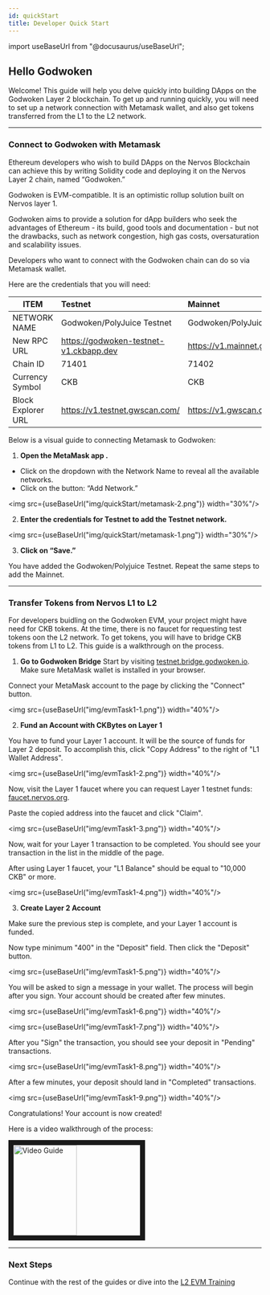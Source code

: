 ```yaml
---
id: quickStart
title: Developer Quick Start
---
```


import useBaseUrl from "@docusaurus/useBaseUrl";

## Hello Godwoken

Welcome! This guide will help you delve quickly into building DApps on the Godwoken Layer 2 blockchain. To get up and running quickly, you will need to set up a network connection with Metamask wallet, and also get tokens transferred from the L1 to the L2 network.

---

### Connect to Godwoken with Metamask

Ethereum developers who wish to build DApps on the Nervos Blockchain can achieve this by writing Solidity code and deploying it on the Nervos Layer 2 chain, named “Godwoken.”

Godwoken is EVM-compatible. It is an optimistic rollup solution built on Nervos layer 1.

Godwoken aims to provide a solution for dApp builders who seek the advantages of Ethereum - its build, good tools and documentation - but not the drawbacks, such as network congestion, high gas costs, oversaturation and scalability issues.

Developers who want to connect with the Godwoken chain can do so via Metamask wallet.

Here are the credentials that you will need:

| ITEM               | Testnet                                | Mainnet                            |
| ------------------ | :------------------------------------- | :--------------------------------- |
| NETWORK NAME       | Godwoken/PolyJuice Testnet             | Godwoken/PolyJuice Mainnet         |
| New RPC URL        | https://godwoken-testnet-v1.ckbapp.dev | https://v1.mainnet.godwoken.io/rpc |
| Chain ID           | 71401                                  | 71402                              |
| Currency Symbol    | CKB                                    | CKB                                |
| Block Explorer URL | https://v1.testnet.gwscan.com/         | https://v1.gwscan.com/             |

Below is a visual guide to connecting Metamask to Godwoken:

1. **Open the MetaMask app .**

- Click on the dropdown with the Network Name to reveal all the available networks.
- Click on the button: “Add Network.”

<img src={useBaseUrl("img/quickStart/metamask-2.png")} width="30%"/>

2. **Enter the credentials for Testnet to add the Testnet network.**

<img src={useBaseUrl("img/quickStart/metamask-1.png")} width="30%"/>

3. **Click on “Save.”**

You have added the Godwoken/Polyjuice Testnet. Repeat the same steps to add the Mainnet.

---

### Transfer Tokens from Nervos L1 to L2

For developers buidling on the Godwoken EVM, your project might have need for CKB tokens. At the time, there is no faucet for requesting test tokens oon the L2 network. To get tokens, you will have to bridge CKB tokens from L1 to L2. This guide is a walkthrough on the process.

1. **Go to Godwoken Bridge**
   Start by visiting [testnet.bridge.godwoken.io](https://testnet.bridge.godwoken.io). Make sure MetaMask wallet is installed in your browser.

Connect your MetaMask account to the page by clicking the "Connect" button.

<img src={useBaseUrl("img/evmTask1-1.png")} width="40%"/>

2. **Fund an Account with CKBytes on Layer 1**

You have to fund your Layer 1 account. It will be the source of funds for Layer 2 deposit. To accomplish this, click "Copy Address" to the right of "L1 Wallet Address".&#x20;

<img src={useBaseUrl("img/evmTask1-2.png")} width="40%"/>

Now, visit the Layer 1 faucet where you can request Layer 1 testnet funds: [faucet.nervos.org](https://faucet.nervos.org/).

Paste the copied address into the faucet and click "Claim".

<img src={useBaseUrl("img/evmTask1-3.png")} width="40%"/>

Now, wait for your Layer 1 transaction to be completed. You should see your transaction in the list in the middle of the page.

After using Layer 1 faucet, your "L1 Balance" should be equal to "10,000 CKB" or more.

<img src={useBaseUrl("img/evmTask1-4.png")} width="40%"/>

3. **Create Layer 2 Account**

Make sure the previous step is complete, and your Layer 1 account is funded.

Now type minimum "400" in the "Deposit" field. Then click the "Deposit" button.

<img src={useBaseUrl("img/evmTask1-5.png")} width="40%"/>

You will be asked to sign a message in your wallet. The process will begin after you sign. Your account should be created after few minutes.

<img src={useBaseUrl("img/evmTask1-6.png")} width="40%"/>

<img src={useBaseUrl("img/evmTask1-7.png")} width="40%"/>

After you "Sign" the transaction, you should see your deposit in "Pending" transactions.

<img src={useBaseUrl("img/evmTask1-8.png")} width="40%"/>

After a few minutes, your deposit should land in "Completed" transactions.

<img src={useBaseUrl("img/evmTask1-9.png")} width="40%"/>

Congratulations! Your account is now created!

Here is a video walkthrough of the process:

<a href="http://www.youtube.com/watch?feature=player_embedded&v=p6m31gXdZEU
" target="_blank"><img src="http://img.youtube.com/vi/p6m31gXdZEU/0.jpg" 
alt="Video Guide" width="50%" height="180" border="10" /></a>

---

### Next Steps

Continue with the rest of the guides or dive into the [L2 EVM Training](./evmIntro.md)

